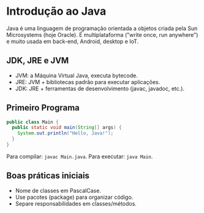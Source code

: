 # Introdução ao Java

Java é uma linguagem de programação orientada a objetos criada pela Sun Microsystems (hoje Oracle). É multiplataforma ("write once, run anywhere") e muito usada em back-end, Android, desktop e IoT.

## JDK, JRE e JVM
- JVM: a Máquina Virtual Java, executa bytecode.
- JRE: JVM + bibliotecas padrão para executar aplicações.
- JDK: JRE + ferramentas de desenvolvimento (javac, javadoc, etc.).

## Primeiro Programa
```java
public class Main {
  public static void main(String[] args) {
    System.out.println("Hello, Java!");
  }
}
```
Para compilar: `javac Main.java`. Para executar: `java Main`.

## Boas práticas iniciais
- Nome de classes em PascalCase.
- Use pacotes (package) para organizar código.
- Separe responsabilidades em classes/métodos.
